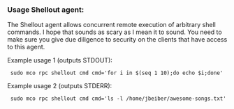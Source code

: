 ### Usage Shellout agent:

The Shellout agent allows concurrent remote execution of arbitrary shell
commands.  I hope that sounds as scary as I mean it to sound.  You need to make
sure you give due diligence to security on the clients that have access to this
agent.

Example usage 1 (outputs STDOUT):

     sudo mco rpc shellout cmd cmd='for i in $(seq 1 10);do echo $i;done'

Example usage 2 (outputs STDERR):

     sudo mco rpc shellout cmd cmd='ls -l /home/jbeiber/awesome-songs.txt'
